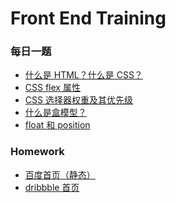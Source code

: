 <!--
 * @Author: miao yu
 * @Date: 2020-02-17 19:07:56
 * @LastEditors: miao yu
 * @LastEditTime: 2020-02-24 09:03:48
 * @Description: 
 -->
# Front End Training

### 每日一题

- [什么是 HTML？什么是 CSS？](https://github.com/goldEli/Front-End-Training/issues/2)
- [CSS flex 属性](https://github.com/goldEli/Front-End-Training/issues/5)
- [CSS 选择器权重及其优先级](https://github.com/goldEli/Front-End-Training/issues/9)
- [什么是盒模型？](https://github.com/goldEli/Front-End-Training/issues/10)
- [float 和 position](https://github.com/goldEli/Front-End-Training/issues/12)

### Homework

- [百度首页（静态）](https://github.com/goldEli/Front-End-Training/issues/1)
- [dribbble 首页](https://github.com/goldEli/Front-End-Training/issues/8)
